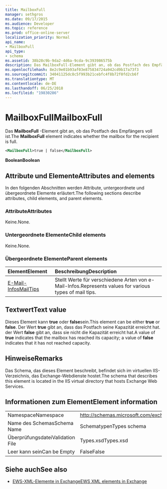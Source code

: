 ```yaml
---
title: MailboxFull
manager: sethgros
ms.date: 09/17/2015
ms.audience: Developer
ms.topic: reference
ms.prod: office-online-server
localization_priority: Normal
api_name:
- MailboxFull
api_type:
- schema
ms.assetid: 38b28c9b-9da2-4d6a-9cda-9c393986575b
description: Das MailboxFull-Element gibt an, ob das Postfach des Empfängers voll ist.
ms.openlocfilehash: 8e2c9e01b93af03e875834724a942cd9b17a73f3
ms.sourcegitcommit: 34041125dc8c5f993b21cebfc4f8b72f0fd2cb6f
ms.translationtype: MT
ms.contentlocale: de-DE
ms.lasthandoff: 06/25/2018
ms.locfileid: "19830286"
---
```

# <a name="mailboxfull"></a><span data-ttu-id="55459-103">MailboxFull</span><span class="sxs-lookup"><span data-stu-id="55459-103">MailboxFull</span></span>

<span data-ttu-id="55459-104">Das **MailboxFull** -Element gibt an, ob das Postfach des Empfängers voll ist.</span><span class="sxs-lookup"><span data-stu-id="55459-104">The **MailboxFull** element indicates whether the mailbox for the recipient is full.</span></span> 
  
```XML
<MailboxFull>true | false</MailboxFull>
```

<span data-ttu-id="55459-105">**Boolean**</span><span class="sxs-lookup"><span data-stu-id="55459-105">**Boolean**</span></span>

## <a name="attributes-and-elements"></a><span data-ttu-id="55459-106">Attribute und Elemente</span><span class="sxs-lookup"><span data-stu-id="55459-106">Attributes and elements</span></span>

<span data-ttu-id="55459-107">In den folgenden Abschnitten werden Attribute, untergeordnete und übergeordnete Elemente erläutert.</span><span class="sxs-lookup"><span data-stu-id="55459-107">The following sections describe attributes, child elements, and parent elements.</span></span>
  
### <a name="attributes"></a><span data-ttu-id="55459-108">Attribute</span><span class="sxs-lookup"><span data-stu-id="55459-108">Attributes</span></span>

<span data-ttu-id="55459-109">Keine.</span><span class="sxs-lookup"><span data-stu-id="55459-109">None.</span></span>
  
### <a name="child-elements"></a><span data-ttu-id="55459-110">Untergeordnete Elemente</span><span class="sxs-lookup"><span data-stu-id="55459-110">Child elements</span></span>

<span data-ttu-id="55459-111">Keine.</span><span class="sxs-lookup"><span data-stu-id="55459-111">None.</span></span>
  
### <a name="parent-elements"></a><span data-ttu-id="55459-112">Übergeordnete Elemente</span><span class="sxs-lookup"><span data-stu-id="55459-112">Parent elements</span></span>

|<span data-ttu-id="55459-113">**Element**</span><span class="sxs-lookup"><span data-stu-id="55459-113">**Element**</span></span>|<span data-ttu-id="55459-114">**Beschreibung**</span><span class="sxs-lookup"><span data-stu-id="55459-114">**Description**</span></span>|
|:-----|:-----|
|[<span data-ttu-id="55459-115">E-Mail-Infos</span><span class="sxs-lookup"><span data-stu-id="55459-115">MailTips</span></span>](mailtips.md) <br/> |<span data-ttu-id="55459-116">Stellt Werte für verschiedene Arten von e-Mail-Infos.</span><span class="sxs-lookup"><span data-stu-id="55459-116">Represents values for various types of mail tips.</span></span>  <br/> |
   
## <a name="text-value"></a><span data-ttu-id="55459-117">Textwert</span><span class="sxs-lookup"><span data-stu-id="55459-117">Text value</span></span>

<span data-ttu-id="55459-118">Dieses Element kann **true** oder **false**sein.</span><span class="sxs-lookup"><span data-stu-id="55459-118">This element can be either **true** or **false**.</span></span> <span data-ttu-id="55459-119">Der Wert **true** gibt an, dass das Postfach seine Kapazität erreicht hat. der Wert **false** gibt an, dass sie nicht die Kapazität erreicht hat.</span><span class="sxs-lookup"><span data-stu-id="55459-119">A value of **true** indicates that the mailbox has reached its capacity; a value of **false** indicates that it has not reached capacity.</span></span> 
  
## <a name="remarks"></a><span data-ttu-id="55459-120">Hinweise</span><span class="sxs-lookup"><span data-stu-id="55459-120">Remarks</span></span>

<span data-ttu-id="55459-121">Das Schema, das dieses Element beschreibt, befindet sich im virtuellen IIS-Verzeichnis, das Exchange-Webdienste hostet.</span><span class="sxs-lookup"><span data-stu-id="55459-121">The schema that describes this element is located in the IIS virtual directory that hosts Exchange Web Services.</span></span>
  
## <a name="element-information"></a><span data-ttu-id="55459-122">Informationen zum Element</span><span class="sxs-lookup"><span data-stu-id="55459-122">Element information</span></span>

|||
|:-----|:-----|
|<span data-ttu-id="55459-123">Namespace</span><span class="sxs-lookup"><span data-stu-id="55459-123">Namespace</span></span>  <br/> |http://schemas.microsoft.com/exchange/services/2006/types  <br/> |
|<span data-ttu-id="55459-124">Name des Schemas</span><span class="sxs-lookup"><span data-stu-id="55459-124">Schema Name</span></span>  <br/> |<span data-ttu-id="55459-125">Schematypen</span><span class="sxs-lookup"><span data-stu-id="55459-125">Types schema</span></span>  <br/> |
|<span data-ttu-id="55459-126">Überprüfungsdatei</span><span class="sxs-lookup"><span data-stu-id="55459-126">Validation File</span></span>  <br/> |<span data-ttu-id="55459-127">Types.xsd</span><span class="sxs-lookup"><span data-stu-id="55459-127">Types.xsd</span></span>  <br/> |
|<span data-ttu-id="55459-128">Leer kann sein</span><span class="sxs-lookup"><span data-stu-id="55459-128">Can be Empty</span></span>  <br/> |<span data-ttu-id="55459-129">False</span><span class="sxs-lookup"><span data-stu-id="55459-129">False</span></span>  <br/> |
   
## <a name="see-also"></a><span data-ttu-id="55459-130">Siehe auch</span><span class="sxs-lookup"><span data-stu-id="55459-130">See also</span></span>

- [<span data-ttu-id="55459-131">EWS-XML-Elemente in Exchange</span><span class="sxs-lookup"><span data-stu-id="55459-131">EWS XML elements in Exchange</span></span>](ews-xml-elements-in-exchange.md)

